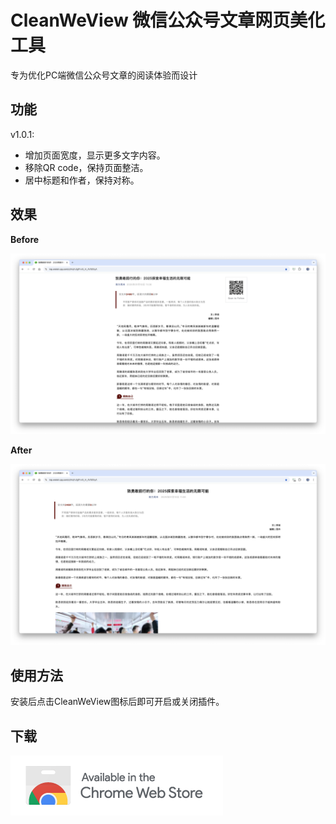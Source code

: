 # CleanWeView 微信公众号文章网页美化工具

专为优化PC端微信公众号文章的阅读体验而设计

## 功能

v1.0.1: 

- 增加页面宽度，显示更多文字内容。
- 移除QR code，保持页面整洁。
- 居中标题和作者，保持对称。

## 效果

**Before**

<img src=".\promo\before.png" style="zoom:80%;" />

**After**

<img src=".\promo\after.png" style="zoom:80%;" />

## 使用方法

安装后点击CleanWeView图标后即可开启或关闭插件。

## 下载

[![Badge](./promo/badge.png)](https://chromewebstore.google.com/detail/cleanweview/gcfpfeiboojafinlacpiapddfbabnlkk)

